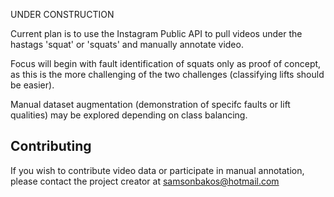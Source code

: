 UNDER CONSTRUCTION

Current plan is to use the Instagram Public API to pull videos under the hastags 'squat' or 'squats' and manually annotate video. 

Focus will begin with fault identification of squats only as proof of concept, as this is the more challenging of the two challenges (classifying lifts should be easier). 

Manual dataset augmentation (demonstration of specifc faults or lift qualities) may be explored depending on class balancing.

## Contributing

If you wish to contribute video data or participate in manual annotation, please contact the project creator at samsonbakos@hotmail.com
